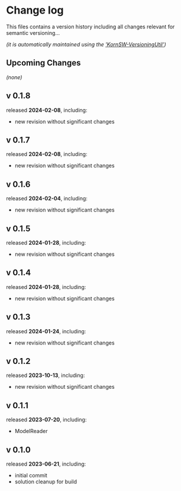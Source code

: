 # Change log
This files contains a version history including all changes relevant for semantic versioning...

*(it is automatically maintained using the ['KornSW-VersioningUtil'](https://github.com/KornSW/VersioningUtil))*




## Upcoming Changes

*(none)*



## v 0.1.8
released **2024-02-08**, including:
 - new revision without significant changes



## v 0.1.7
released **2024-02-08**, including:
 - new revision without significant changes



## v 0.1.6
released **2024-02-04**, including:
 - new revision without significant changes



## v 0.1.5
released **2024-01-28**, including:
 - new revision without significant changes



## v 0.1.4
released **2024-01-28**, including:
 - new revision without significant changes



## v 0.1.3
released **2024-01-24**, including:
 - new revision without significant changes



## v 0.1.2
released **2023-10-13**, including:
 - new revision without significant changes



## v 0.1.1
released **2023-07-20**, including:
 - ModelReader



## v 0.1.0
released **2023-06-21**, including:
 - initial commit
 - solution cleanup for build



